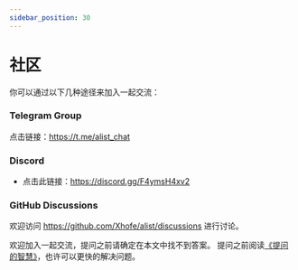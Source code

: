 ```yaml
---
sidebar_position: 30
---
```


# 社区
你可以通过以下几种途径来加入一起交流：

### Telegram Group
点击链接：https://t.me/alist_chat

### Discord
- 点击此链接：https://discord.gg/F4ymsH4xv2

### GitHub Discussions
欢迎访问 https://github.com/Xhofe/alist/discussions 进行讨论。


欢迎加入一起交流，提问之前请确定在本文中找不到答案。
提问之前阅读[《提问的智慧》](https://github.com/ryanhanwu/How-To-Ask-Questions-The-Smart-Way/blob/main/README-zh_CN.md)，也许可以更快的解决问题。